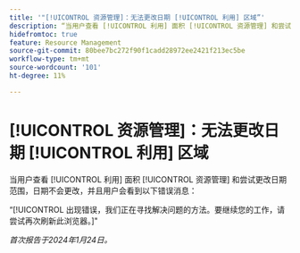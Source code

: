 ```yaml
---
title: '"[!UICONTROL 资源管理]：无法更改日期 [!UICONTROL 利用] 区域”'
description: “当用户查看 [!UICONTROL 利用] 面积 [!UICONTROL 资源管理] 和尝试更改日期范围，日期不会更改，并且用户会看到错误消息。”
hidefromtoc: true
feature: Resource Management
source-git-commit: 80bee7bc272f90f1cadd28972ee2421f213ec5be
workflow-type: tm+mt
source-wordcount: '101'
ht-degree: 11%

---
```



# [!UICONTROL 资源管理]：无法更改日期 [!UICONTROL 利用] 区域

当用户查看 [!UICONTROL 利用] 面积 [!UICONTROL 资源管理] 和尝试更改日期范围，日期不会更改，并且用户会看到以下错误消息：

“[!UICONTROL 出现错误，我们正在寻找解决问题的方法。要继续您的工作，请尝试再次刷新此浏览器。]&quot;

_首次报告于2024年1月24日。_
